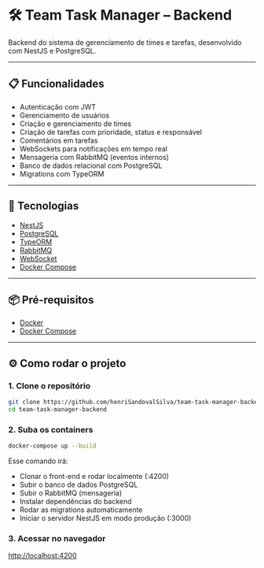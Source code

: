 # 🛠️ Team Task Manager – Backend

Backend do sistema de gerenciamento de times e tarefas, desenvolvido com NestJS e PostgreSQL.

---

## 📋 Funcionalidades

- Autenticação com JWT
- Gerenciamento de usuários
- Criação e gerenciamento de times
- Criação de tarefas com prioridade, status e responsável
- Comentários em tarefas
- WebSockets para notificações em tempo real
- Mensageria com RabbitMQ (eventos internos)
- Banco de dados relacional com PostgreSQL
- Migrations com TypeORM

---

## 🚀 Tecnologias

- [NestJS](https://nestjs.com/)
- [PostgreSQL](https://www.postgresql.org/)
- [TypeORM](https://typeorm.io/)
- [RabbitMQ](https://www.rabbitmq.com/)
- [WebSocket](https://docs.nestjs.com/websockets/gateways)
- [Docker Compose](https://docs.docker.com/compose/)

---

## 📦 Pré-requisitos

- [Docker](https://www.docker.com/)
- [Docker Compose](https://docs.docker.com/compose/)

---

## ⚙️ Como rodar o projeto

### 1. Clone o repositório

```bash
git clone https://github.com/henriSandovalSilva/team-task-manager-backend.git
cd team-task-manager-backend
```

### 2. Suba os containers

```bash
docker-compose up --build
```
Esse comando irá:

- Clonar o front-end e rodar localmente (:4200)
- Subir o banco de dados PostgreSQL
- Subir o RabbitMQ (mensageria)
- Instalar dependências do backend
- Rodar as migrations automaticamente
- Iniciar o servidor NestJS em modo produção (:3000)

### 3. Acessar no navegador

[http://localhost:4200](http://localhost:4200)
